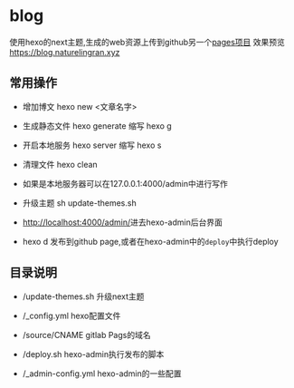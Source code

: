 # blog

使用hexo的next主题,生成的web资源上传到github另一个[pages项目](https://github.com/NatureLingRan/NatureLingRan.github.io)
效果预览<https://blog.naturelingran.xyz>

## 常用操作

* 增加博文 hexo new <文章名字>

* 生成静态文件 hexo generate 缩写 hexo g

* 开启本地服务 hexo server 缩写 hexo s

* 清理文件 hexo clean

* 如果是本地服务器可以在127.0.0.1:4000/admin中进行写作

* 升级主题 sh update-themes.sh

* <http://localhost:4000/admin/>进去hexo-admin后台界面

* hexo d 发布到github page,或者在hexo-admin中的`deploy`中执行deploy

## 目录说明

* /update-themes.sh 升级next主题

* /_config.yml hexo配置文件

* /source/CNAME gitlab Pags的域名

* /deploy.sh hexo-admin执行发布的脚本

* /_admin-config.yml hexo-admin的一些配置

